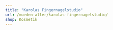 ```yaml
---
title: "Karolas Fingernagelstudio"
url: /mueden-aller/karolas-fingernagelstudio/
shop: Kosmetik
---
```


